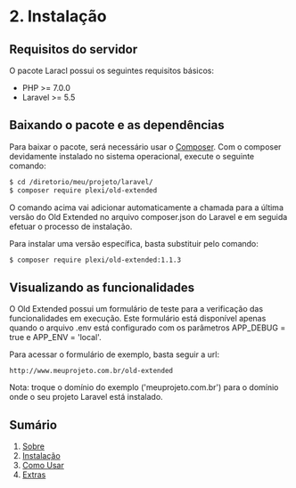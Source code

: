 # 2. Instalação

## Requisitos do servidor

O pacote Laracl possui os seguintes requisitos básicos:

* PHP >= 7.0.0
* Laravel >= 5.5

## Baixando o pacote e as dependências

Para baixar o pacote, será necessário usar o [Composer](http://getcomposer.org/).
Com o composer devidamente instalado no sistema operacional, execute o seguinte comando: 

```bash
$ cd /diretorio/meu/projeto/laravel/
$ composer require plexi/old-extended
```

O comando acima vai adicionar automaticamente a chamada para a última versão do Old Extended no 
arquivo composer.json do Laravel e em seguida efetuar o processo de instalação.

Para instalar uma versão específica, basta substituir pelo comando:

```bash
$ composer require plexi/old-extended:1.1.3
```
## Visualizando as funcionalidades

O Old Extended possui um formulário de teste para a verificação das funcionalidades em execução. Este formulário está disponível apenas quando o arquivo .env está configurado com os parâmetros APP_DEBUG = true e APP_ENV = 'local'.

Para acessar o formulário de exemplo, basta seguir a url:

```
http://www.meuprojeto.com.br/old-extended
```

Nota: troque o domínio do exemplo ('meuprojeto.com.br') para o domínio onde o seu projeto Laravel está instalado.

## Sumário

1. [Sobre](00-Home.md)
2. [Instalação](01-Installation.md)
3. [Como Usar](02-Usage.md)
4. [Extras](03-Extras.md)
